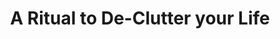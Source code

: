 ---
layout:       post
title:        A Ritual to De-Clutter your Life
url:          "/posts/declutter.html"
canonical_url: "/posts/declutter.html"
redirect_to: /posts/declutter.html
---
